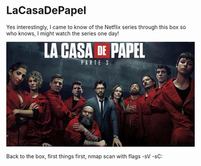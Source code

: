 # LaCasaDePapel

Yes interestingly, I came to know of the Netflix series through this box so who knows, I might watch the series one day!


![heist](heist.jpg)

Back to the box, first things first, nmap scan with flags -sV -sC:
